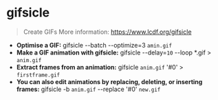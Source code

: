 # gifsicle
> Create GIFs
> More information: <https://www.lcdf.org/gifsicle>
- **Optimise a GIF:**
gifsicle --batch --optimize=3 `amin.gif`
- **Make a GIF animation with gifsicle:**
gifsicle --delay=`10` --loop *.gif > `anim.gif`
- **Extract frames from an animation:**
gifsicle `anim.gif` '#0' > `firstframe.gif`
- **You can also edit animations by replacing, deleting, or inserting frames:**
gifsicle -b `anim.gif` --replace '#0' `new.gif`
